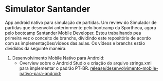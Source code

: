 # Simulator Santander

App android nativo para simulação de partidas. Um review do Simulador de partidas que desenvolvi anteriormente pelo bootcamp da Sportheca, agora pelo bootcamp Santander Mobile Developer.
Estou trabalhando pea primeira vez o conceito de branchs, dividindo este repositório de acordo com as implementações/vídeos das aulas. Os vídeos e branchs estão divididos da seguinte maneira:

1. Desenvolvimento Mobile Nativo para Android: 
     - Overview sobre o Android Studio e criação do arquivo strings.xml para implementar o padrão PT-BR. [release/desenvolvimento-mobile-nativo-para-android](https://github.com/JuniorMoura10/SimulatorSantander/tree/release/desenvolvimento-mobile-nativo-para-android);
